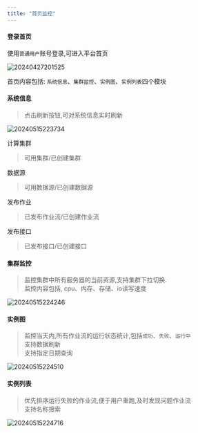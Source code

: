 ```yaml
---
title: "首页监控"
---
```


#### 登录首页

使用`普通用户`账号登录,可进入平台首页

![20240427201525](https://img.isxcode.com/picgo/20240427201525.png)

首页内容包括: `系统信息`、`集群监控`、`实例图`、`实例列表`四个模块

#### 系统信息

> 点击刷新按钮,可对系统信息实时刷新

![20240515223734](https://img.isxcode.com/picgo/20240515223734.png)

计算集群

> 可用集群/已创建集群

数据源

> 可用数据源/已创建数据源

发布作业

> 已发布作业流/已创建作业流

发布接口

> 已发布接口/已创建接口

#### 集群监控

> 监控集群中所有服务器的当前资源,支持集群下拉切换. <br/>
> 监控内容包括, cpu、内存、存储、io读写速度

![20240515224246](https://img.isxcode.com/picgo/20240515224246.png)

#### 实例图

> 监控当天内,所有作业流的运行状态统计,包括`成功`、`失败`、`运行中` <br/>
> 支持数据刷新 <br/>
> 支持指定日期查询

![20240515224510](https://img.isxcode.com/picgo/20240515224510.png)

#### 实例列表

> 优先排序运行失败的作业流,便于用户重跑,及时发现问题作业流 <br/>
> 支持名称搜索

![20240515224716](https://img.isxcode.com/picgo/20240515224716.png)